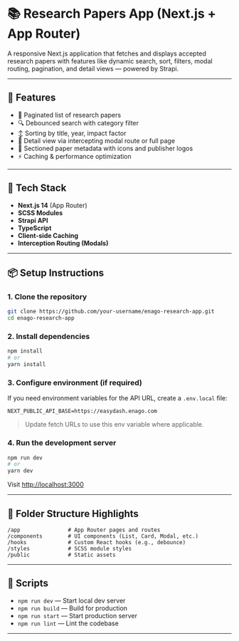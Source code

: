 # 📚 Research Papers App (Next.js + App Router)

A responsive Next.js application that fetches and displays accepted research papers with features like dynamic search, sort, filters, modal routing, pagination, and detail views — powered by Strapi.

---

## 🚀 Features

* 📄 Paginated list of research papers
* 🔍 Debounced search with category filter
* ↕️ Sorting by title, year, impact factor
* 📌 Detail view via intercepting modal route or full page
* 🧾 Sectioned paper metadata with icons and publisher logos
* ⚡ Caching & performance optimization

---

## 🧰 Tech Stack

* **Next.js 14** (App Router)
* **SCSS Modules**
* **Strapi API**
* **TypeScript**
* **Client-side Caching**
* **Interception Routing (Modals)**

---

## 📦 Setup Instructions

### 1. Clone the repository

```bash
git clone https://github.com/your-username/enago-research-app.git
cd enago-research-app
```

### 2. Install dependencies

```bash
npm install
# or
yarn install
```

### 3. Configure environment (if required)

If you need environment variables for the API URL, create a `.env.local` file:

```env
NEXT_PUBLIC_API_BASE=https://easydash.enago.com
```

> Update fetch URLs to use this env variable where applicable.

### 4. Run the development server

```bash
npm run dev
# or
yarn dev
```

Visit [http://localhost:3000](http://localhost:3000/)

---

## 📁 Folder Structure Highlights

```
/app               # App Router pages and routes
/components        # UI components (List, Card, Modal, etc.)
/hooks             # Custom React hooks (e.g., debounce)
/styles            # SCSS module styles
/public            # Static assets
```

---

## 🧪 Scripts

* `npm run dev` — Start local dev server
* `npm run build` — Build for production
* `npm run start` — Start production server
* `npm run lint` — Lint the codebase

---
